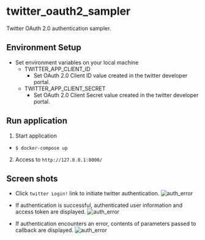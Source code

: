 # twitter_oauth2_sampler

Twitter OAuth 2.0 authentication sampler.

## Environment Setup

- Set environment variables on your local machine
  - TWITTER_APP_CLIENT_ID
    - Set OAuth 2.0 Client ID value created in the twitter developer portal.
  - TWITTER_APP_CLIENT_SECRET
    - Set OAuth 2.0 Client Secret value created in the twitter developer portal.

## Run application

1. Start application
  - `$ docker-compose up`
2. Access to `http://127.0.0.1:8000/`

## Screen shots

- Click `twitter Login!` link to initiate twitter authentication.
![auth_error](https://raw.githubusercontent.com/Chanmoro/twitter_oauth2_sampler/main/docs/initial.png)

- If authentication is successful, authenticated user information and access token are displayed.
![auth_error](https://raw.githubusercontent.com/Chanmoro/twitter_oauth2_sampler/main/docs/auth_success.png)

- If authentication encounters an error, contents of parameters passed to callback are displayed.
![auth_error](https://raw.githubusercontent.com/Chanmoro/twitter_oauth2_sampler/main/docs/auth_error.png)
